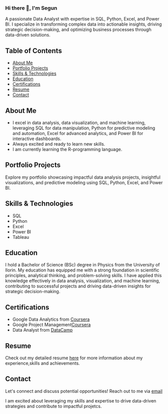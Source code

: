 ### Hi there 👋, I'm Segun
A passionate Data Analyst with expertise in SQL, Python, Excel, and Power BI. I specialize in transforming complex data into actionable insights, driving strategic decision-making, and optimizing business processes through data-driven solutions.

## Table of Contents

- [About Me](#about-me)
- [Portfolio Projects](#portfolio-projects)
- [Skills & Technologies](#skills--technologies)
- [Education](#education)
- [Certifications](#certifications)
- [Resume](#resume)
- [Contact](#contact)

## About Me
- I excel in data analysis, data visualization, and machine learning, leveraging SQL for data manipulation, Python for predictive modeling and automation, Excel for advanced analytics, and Power BI for interactive dashboards.
- Always excited and ready to learn new skills.
- I am currently learning the R-programming language.

## Portfolio Projects
Explore my portfolio showcasing impactful data analysis projects, insightful visualizations, and predictive modeling using SQL, Python, Excel, and Power BI.

## Skills & Technologies
- SQL
- Python
- Excel
- Power BI
- Tableau

## Education
I hold a Bachelor of Science (BSc) degree in Physics from the University of Ilorin. My education has equipped me with a strong foundation in scientific principles, analytical thinking, and problem-solving skills. I have applied this knowledge effectively in data analysis, visualization, and machine learning, contributing to successful projects and driving data-driven insights for strategic decision-making.

## Certifications
- Google Data Analytics from [Coursera](https://www.credly.com/badges/45006781-146d-4205-9a95-60948117c2b5)
- Google Project Management[Coursera](https://www.credly.com/badges/f9c7a16d-ccc3-43b1-a250-7de7baaf07f9/)
- Data Analyst from [DataCamp](https://www.datacamp.com/completed/statement-of-accomplishment/track/76b612084e4516ead772e4084f81747d58e5c839)

## Resume
Check out my detailed resume [here]() for more information about my experience,skills and achievements.

## Contact
Let's connect and discuss potential opportunities! Reach out to me via [email](mailto:segunbakare.d@gmail.com)

I am excited about leveraging my skills and expertise to drive data-driven strategies and contribute to impactful projetcs.

